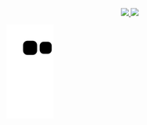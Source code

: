 <div align="center">
  <a href="https://github.com/pablocintra">
  <img height="140em" src="https://github-readme-stats.vercel.app/api?username=pablocintra&show_icons=true&theme=github_dark&include_all_commits=true&count_private=true"/>
  <img height="140em" src="https://github-readme-stats.vercel.app/api/top-langs/?username=pablocintra&layout=compact&langs_count=7&theme=github_dark"/>
</div>

![Snake animation](https://github.com/pablocintra/pablocintra/blob/output/github-contribution-grid-snake.svg)
